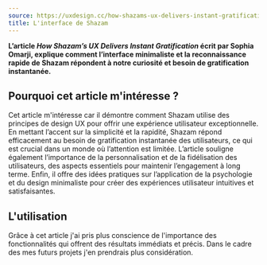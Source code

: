 ```yaml
---
source: https://uxdesign.cc/how-shazams-ux-delivers-instant-gratification-04a42c29a8c2
title: L'interface de Shazam
---
```

**L’article *How Shazam’s UX Delivers Instant Gratification* écrit par Sophia Omarji, explique comment l’interface minimaliste et la reconnaissance rapide de Shazam répondent à notre curiosité et besoin de gratification instantanée.**
## Pourquoi cet article m'intéresse ?
Cet article m'intéresse car il démontre comment Shazam utilise des principes de design UX pour offrir une expérience utilisateur exceptionnelle. En mettant l’accent sur la simplicité et la rapidité, Shazam répond efficacement au besoin de gratification instantanée des utilisateurs, ce qui est crucial dans un monde où l’attention est limitée.  L’article souligne également l’importance de la personnalisation et de la fidélisation des utilisateurs, des aspects essentiels pour maintenir l’engagement à long terme. Enfin, il offre des idées pratiques sur l’application de la psychologie et du design minimaliste pour créer des expériences utilisateur intuitives et satisfaisantes.

## L'utilisation
Grâce à cet article j'ai pris plus conscience de l'importance des fonctionnalités qui offrent des résultats immédiats et précis. Dans le cadre des mes futurs projets j'en prendrais plus considération.




